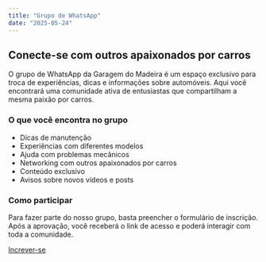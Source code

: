 ```yaml
---
title: "Grupo de WhatsApp"
date: "2025-05-24"
---
```


## Conecte-se com outros apaixonados por carros

O grupo de WhatsApp da Garagem do Madeira é um espaço exclusivo para troca de experiências, dicas e informações sobre automóveis. Aqui você encontrará uma comunidade ativa de entusiastas que compartilham a mesma paixão por carros.

### O que você encontra no grupo

- Dicas de manutenção
- Experiências com diferentes modelos
- Ajuda com problemas mecânicos
- Networking com outros apaixonados por carros
- Conteúdo exclusivo
- Avisos sobre novos vídeos e posts

### Como participar

Para fazer parte do nosso grupo, basta preencher o formulário de inscrição. Após a aprovação, você receberá o link de acesso e poderá interagir com toda a comunidade.

<a href="https://forms.gle/gWwDVjJLBVsVCbZ48" target="_blank" class="btn">Increver-se</a>


